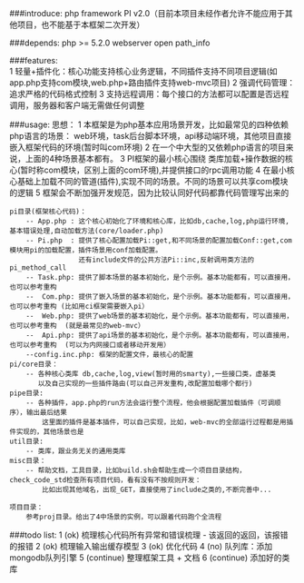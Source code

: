 ###introduce:
	php framework PI v2.0（目前本项目未经作者允许不能应用于其他项目，也不能基于本框架二次开发）

###depends:
	php >= 5.2.0
	webserver open path_info

###features:   
	1 轻量+插件化：核心功能支持核心业务逻辑，不同插件支持不同项目逻辑(如app.php支持com模块,web.php+路由插件支持web-mvc项目)
	2 强调代码管理：追求严格的代码格式控制
	3 支持远程调用：每个接口的方法都可以配置是否远程调用，服务器和客户端无需做任何调整
	

###usage:
	思想：
		1 本框架是为php基本应用场景开发，比如最常见的四种依赖php语言的场景：
			web环境，task后台脚本环境，api移动端环境，其他项目直接嵌入框架代码的环境(暂时叫com环境)
		2 在一个中大型的又依赖php语言的项目来说，上面的4种场景基本都有。
		3 PI框架的最小核心围绕 类库加载+操作数据的核心(暂时称com模块，区别上面的com环境),并提供接口的rpc调用功能
		4 在最小核心基础上加载不同的管道(插件),实现不同的场景。不同的场景可以共享com模块的逻辑
		5 框架会不断加强开发规范，因为比较认同好代码都靠代码管理写出来的

	pi目录(框架核心代码)：
		-- App.php : 这个核心初始化了环境和核心库，比如db,cache,log,php运行环境,基本错误处理,自动加载方法(core/loader.php)
		-- Pi.php  : 提供了核心配置加载Pi::get,和不同场景的配置加载Conf::get,com模块用pi的加载配置，插件场景用conf加载配置。
					 还有include文件的公共方法Pi::inc,反射调用类方法的pi_method_call
		-- Task.php: 提供了脚本场景的基本初始化，是个示例。基本功能都有，可以直接用，也可以参考重构
		--  Com.php: 提供了嵌入场景的基本初始化，是个示例。基本功能都有，可以直接用，也可以参考重构 (比如用ci框架需要嵌入pi）
		--  Web.php: 提供了web场景的基本初始化，是个示例。基本功能都有，可以直接用，也可以参考重构  (就是最常见的web-mvc）
		--  Api.php: 提供了api场景的基本初始化，是个示例。基本功能都有，可以直接用，也可以参考重构  (可以为内网接口或者移动开发用）
		--config.inc.php: 框架的配置文件，最核心的配置
	pi/core目录：
		-- 各种核心类库 db,cache,log,view(暂时用的smarty),一些接口类，虚基类
		   以及自己实现的一些插件路由(可以自己开发重构,改配置加载哪个都行)
	pipe目录:
		-- 各种插件，app.php的run方法会运行整个流程，他会根据配置加载插件（可调顺序），输出最后结果
			这里面的插件是基本插件，可以自己实现，比如，web-mvc的全部运行过程都是用插件实现的，其他场景也是
	util目录:
		-- 类库，跟业务无关的通用类库
	misc目录：
		-- 帮助文档，工具目录，比如build.sh会帮助生成一个项目目录结构，check_code_std检查所有项目代码，看有没有不按规则开发：
			比如出现其他域名，出现_GET，直接使用了include之类的,不断完善中...

	项目目录：
		参考proj目录。给出了4中场景的实例，可以跟着代码跑个全流程

###todo list:
	1 (ok) 梳理核心代码所有异常和错误梳理 - 该返回的返回，该报错的报错
	2 (ok) 梳理输入输出缓存模型
	3 (ok) 优化代码
	4 (no) 队列库：添加mongodb队列引擎
	5 (continue) 整理框架工具 + 文档
	6 (continue) 添加好的类库
